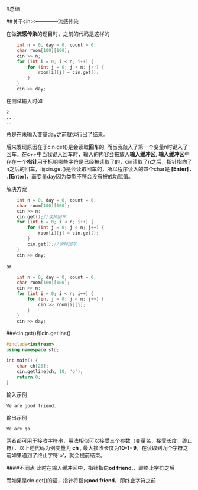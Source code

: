 #总结

##关于cin>>————流感传染

在做**流感传染**的题目时，之前的代码是这样的

```c++
	int n = 0, day = 0, count = 0;
	char room[100][100];
	cin >> n;
	for (int i = 0; i < n; i++) {
		for (int j = 0; j < n; j++) {
			room[i][j] = cin.get();
		}
	}
	cin >> day;
```

在测试输入时如
```
2
..
..
```
总是在未输入变量day之前就运行出了结果。

后来发现原因在于cin.get()是会读取**回车**的, 而当我敲入了第一个变量n时键入了回车。在c++中当我键入回车时，输入的内容会被放入**输入缓冲区**, **输入缓冲区**中存在一个**指针**用于标明哪些字符是已经被读取了的，cin读取了n之后，指针指向了n之后的回车，而cin.get()是会读取回车的，所以程序读入的四个char是 **[Enter] . . [Enter]**，而变量day因为类型不符合没有被成功赋值。

解决方案
```c++
	int n = 0, day = 0, count = 0;
	char room[100][100];
	cin >> n;
	cin.get();//读掉回车
	for (int i = 0; i < n; i++) {
		for (int j = 0; j < n; j++) {
			room[i][j] = cin.get();
		}
		cin.get();//读掉回车
	}
	cin >> day;
```
or
```c++
	int n = 0, day = 0, count = 0;
	char room[100][100];
	cin >> n;
	for (int i = 0; i < n; i++) {
		for (int j = 0; j < n; j++) {
			cin >> room[i][j];
		}
	}
	cin >> day;
```

###cin.get()和cin.getline()
```c++
#include<iostream>
using namespace std;

int main() {
	char ch[20];
	cin.getline(ch, 10, 'o');
	return 0;
}
```
输入示例
```
We are good friend.
```
输出示例
```
We are go
```
两者都可用于接收字符串，用法相似可以接受三个参数（变量名，接受长度，终止符），以上述代码为例变量为 **ch** , 最大接收长度为**10-1=9**，在读取到九个字符之前如果遇到了终止字符'o'，就会提前结束。

####不同点
此时在输入缓冲区中，指针指向**od friend.**，即终止字符之后

而如果是cin.get()的话，指针将指向**ood friend**，即终止字符之前



